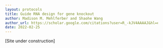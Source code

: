 ```yaml
---
layout: protocols
title: Guide RNA design for gene knockout
author: Madison M. Mehlferber and Shaohe Wang
author_url: https://scholar.google.com/citations?user=R_-kJV4AAAAJ&hl=en
date: 2022-02-25
---
```


[Site under construction]
